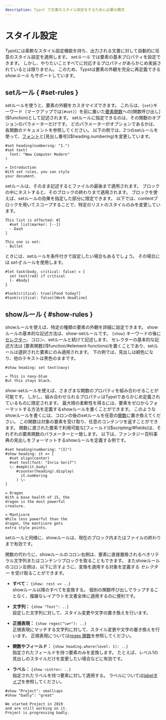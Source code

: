 ```yaml
---
description: Typst で文書のスタイル設定をするために必要な概念
---
```


# スタイル設定

Typstには柔軟なスタイル設定機能を持ち、出力される文書に対して自動的に任意のスタイル設定を適用します。
_setルール_ では要素の基本プロパティを設定できます。
しかし、やりたいことすべてに対応するプロパティがあらかじめ実装されているとは限りません。
このため、Typstは要素の外観を完全に再定義できる _showルール_ もサポートしています。

## setルール { #set-rules }

setルールを使うと、要素の外観をカスタマイズできます。
これらは、`{set}`キーワード（マークアップでは`[#set]`）を前に置いた[要素関数]($function/#element-functions)への[関数呼び出し]($function)として記述されます。
setルールに指定できるのは、その関数のオプションのパラメーターだけです。
どのパラメーターがオプションであるかは、各関数のドキュメントを参照してください。
以下の例では、2つのsetルールを使って、[フォント]($text.font)と[見出し番号]($heading.numbering)を変更しています。

```example
#set heading(numbering: "I.")
#set text(
  font: "New Computer Modern"
)

= Introduction
With set rules, you can style
your document.
```

setルールは、そのまま記述するとファイルの最後まで適用されます。
ブロックの中にネストすると、そのブロックの終わりまで適用されます。
ブロックを使えば、setルールの効果を指定した部分に限定できます。
以下では、contentブロックを用いてスコープすることで、特定のリストのスタイルのみを変更しています。

```example
This list is affected: #[
  #set list(marker: [--])
  - Dash
]

This one is not:
- Bullet
```

ときには、setルールを条件付きで設定したい場合もあるでしょう。
その場合には _set-if_ ルールを使用します。

```example
#let task(body, critical: false) = {
  set text(red) if critical
  [- #body]
}

#task(critical: true)[Food today?]
#task(critical: false)[Work deadline]
```

## showルール { #show-rules }

showルールを使えば、特定の種類の要素の外観を詳細に設定できます。
showルールの基本的な記述方法は、show-setルールです。
`{show}` キーワードの後に [セレクター]($selector)、コロン、setルールと続けて記述します。
セレクターの基本的な記述方法は [要素関数]($function/#element-functions)を置くことであり、setルールは選択された要素にのみ適用されます。
下の例では、見出しは紺色になり、他のテキストは黒色のままです。

```example
#show heading: set text(navy)

= This is navy-blue
But this stays black.
```

show-setルールを使えば、さまざまな関数のプロパティを組み合わせることが可能です。
しかし、組み合わせられるプロパティはTypstであらかじめ定義されているものに限定されます。
最大限の柔軟性を得るには、要素をゼロからフォーマットする方法を定義するshowルールを書くことができます。
このようなshowルールを書くには、コロンの後のsetルールを任意の[関数]($function)に置き換えてください。
この関数は対象の要素を受け取り、任意のコンテンツを返すことができます。
関数に渡された要素で利用可能な[フィールド]($scripting/#fields)は、それぞれの要素関数のパラメーターと一致します。
以下は、ファンタジー百科事典の見出しをフォーマットするshowルールを定義する例です。

```example
#set heading(numbering: "(I)")
#show heading: it => [
  #set align(center)
  #set text(font: "Inria Serif")
  \~ #emph(it.body)
     #counter(heading).display(
       it.numbering
     ) \~
]

= Dragon
With a base health of 15, the
dragon is the most powerful
creature.

= Manticore
While less powerful than the
dragon, the manticore gets
extra style points.
```

setルールと同様に、showルールは、現在のブロック内またはファイルの終わりまで有効です。

関数の代わりに、showルールのコロン右側は、要素に直接置換されるべきリテラル文字列またはコンテンツブロックを取ることもできます。
またshowルールのコロン左側は、以下に示すように、変換を適用する対象を定義する _セレクター_ を受け取ることができます。

- **すべて：** `{show: rest => ..}` \
  showルール以降のすべてを変換する。
  個別の関数呼び出しでラップすることなく、複雑なレイアウトを文書全体に適用するのに便利です。

- **文字列：** `{show "Text": ..}` \
  設定した文字列に対して、スタイル変更や文字の置き換えを行います。

- **正規表現：** `{show regex("\w+"): ..}` \
  正規表現にマッチする文字列に対して、スタイル変更や文字の置き換えを行います。
  正規表現については[regex 関数]($regex)を参照してください。

- **関数やフィールド：** `{show heading.where(level: 1): ..}` \
  指定されたフィールドを持つ要素のみを変換します。
  たとえば、レベル1の見出しのスタイルだけを変更したい場合などに有効です。

- **ラベル：** `{show <intro>: ..}` \
  指定されたラベルを持つ要素に対して適用する。
  ラベルについては[labelタイプ]($label)を参照してください。

```example
#show "Project": smallcaps
#show "badly": "great"

We started Project in 2019
and are still working on it.
Project is progressing badly.
```
